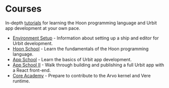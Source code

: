 # Courses

In-depth [tutorials](#tutorials) for learning the Hoon programming language and Urbit app development at your own pace.

- [Environment Setup](/courses/environment) - Information about setting up a ship and editor for Urbit development.
- [Hoon School](/courses/hoon-school) - Learn the fundamentals of the Hoon programming language.
- [App School](/courses/app-school) - Learn the basics of Urbit app development.
- [App School II](/courses/app-school-full-stack) - Walk through building and publishing a full Urbit app with a React front-end.
- [Core Academy](/courses/core-academy) - Prepare to contribute to the Arvo kernel and Vere runtime.
